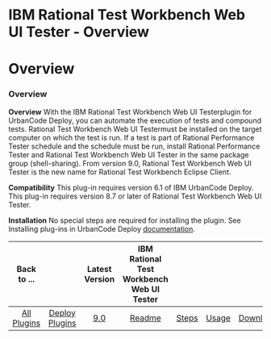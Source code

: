 
IBM Rational Test Workbench Web UI Tester - Overview
====================================================

# Overview



### Overview




 


**Overview** With the IBM Rational Test Workbench Web UI Testerplugin for UrbanCode Deploy, you can automate the execution of tests and compound tests. Rational Test Workbench Web UI Testermust be installed on the target computer on which the test is run. If a test is part of Rational Performance Tester schedule and the schedule must be run, install Rational Performance Tester and Rational Test Workbench Web UI Tester in the same package group (shell-sharing). From version 9.0, Rational Test Workbench Web UI Tester is the new name for Rational Test Workbench Eclipse Client.


**Compatibility** This plug-in requires version 6.1 of IBM UrbanCode Deploy. This plug-in requires version 8.7 or later of Rational Test Workbench Web UI Tester.


**Installation** No special steps are required for installing the plugin. See Installing plug-ins in UrbanCode Deploy [documentation](https://www.urbancode.com/resource/installing-plug-ins-in-urbancode-products/).




|Back to ...||Latest Version|IBM Rational Test Workbench Web UI Tester ||||
| :---: | :---: | :---: | :---: | :---: | :---: | :---: |
|[All Plugins](../../index.md)|[Deploy Plugins](../README.md)|[9.0](https://raw.githubusercontent.com/UrbanCode/IBM-UCD-PLUGINS/main/files/RFT-WebUI-UCD/RFT-WebUI-UCD-9.0.zip)|[Readme](README.md)|[Steps](steps.md)|[Usage](usage.md)|[Downloads](downloads.md)|
